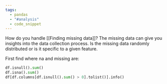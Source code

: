 ```yaml
---
tags:
  - pandas
  - "#analysis"
  - code_snippet
---
```

How do you handle [[Finding missing data]]? The missing data can give you insights into the data collection process.
Is the missing data randomly distributed or is it specific to a given feature.


First find where na and missing are:
```python
df.isnull().sum()
df.isna().sum()
df[df.columns[df.isnull().sum() > 0].tolist()].info()
```

